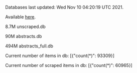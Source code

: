 Databases last updated: Wed Nov 10 04:20:19 UTC 2021. 

Available [here](https://github.com/cbeauhilton/ash-db/releases).

8.7M	unscraped.db

90M	abstracts.db

494M	abstracts_full.db

Current number of items in db:
[{"count(*)": 93309}]

Current number of scraped items in db:
[{"count(*)": 60965}]
